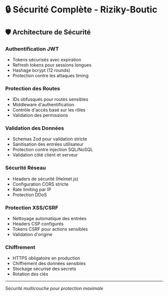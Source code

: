 # 🔒 Sécurité Complète - Riziky-Boutic

## 🛡️ Architecture de Sécurité

### Authentification JWT
- Tokens sécurisés avec expiration
- Refresh tokens pour sessions longues
- Hashage bcrypt (12 rounds)
- Protection contre les attaques timing

### Protection des Routes
- IDs obfusqués pour routes sensibles
- Middleware d'authentification
- Contrôle d'accès basé sur les rôles
- Validation des permissions

### Validation des Données
- Schemas Zod pour validation stricte
- Sanitisation des entrées utilisateur
- Protection contre injection SQL/NoSQL
- Validation côté client et serveur

### Sécurité Réseau
- Headers de sécurité (Helmet.js)
- Configuration CORS stricte
- Rate limiting par IP
- Protection DDoS

### Protection XSS/CSRF
- Nettoyage automatique des entrées
- Headers CSP configurés
- Tokens CSRF pour actions sensibles
- Validation d'origine

### Chiffrement
- HTTPS obligatoire en production
- Chiffrement des données sensibles
- Stockage sécurisé des secrets
- Rotation des clés

---

*Sécurité multicouche pour protection maximale*